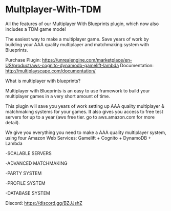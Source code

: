 # Multplayer-With-TDM
All the features of our Multiplayer With Blueprints plugin, which now also includes a TDM game mode!

The easiest way to make a multiplayer game. Save years of work by building your AAA quality multiplayer and matchmaking system with Blueprints.

Purchase Plugin: https://unrealengine.com/marketplace/en-US/product/aws-cognito-dynamodb-gamelift-lambda Documentation: http://multiplayscape.com/documentation/

What is multiplayer with blueprints?

Multiplayer with Blueprints is an easy to use framework to build your multiplayer games in a very short amount of time.

This plugin will save you years of work setting up AAA quality multiplayer & matchmaking systems for your games. It also gives you access to free test servers for up to a year (aws free tier. go to aws.amazon.com for more detail).

We give you everything you need to make a AAA quality multiplayer system, using four Amazon Web Services: Gamelift + Cognito + DynamoDB + Lambda

-SCALABLE SERVERS

-ADVANCED MATCHMAKING

-PARTY SYSTEM

-PROFILE SYSTEM

-DATABASE SYSTEM

Discord: https://discord.gg/BZJJshZ
